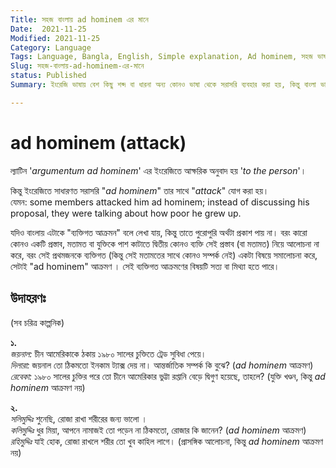```yaml
---
Title: সহজ বাংলায় ad hominem এর মানে
Date:  2021-11-25
Modified: 2021-11-25
Category: Language
Tags: Language, Bangla, English, Simple explanation, Ad hominem, সহজ ভাষায়, ব্যখ্যা
Slug: সহজ-বাংলায়-ad-hominem-এর-মানে
status: Published
Summary: ইংরেজি ভাষায় বেশ কিছু শব্দ বা ধারনা অন্য কোনও ভাষা থেকে সরাসরি ব্যবহার করা হয়, কিন্তু বাংলা ভাষায় সেই শব্দ বা ধারনাটির এক শব্দে কোনও অনুবাদ নেই। বা থাকলেও সাধারণ মানুষের জন্য খুব খটমটে। এরকম একটি concept বা ধারণা হোল "ad hominem" যেটি ল্যাটিন ভাষা থেকে এসেছে। ...

---
```


ad hominem (attack)
=================== 
ল্যাটিন '_argumentum ad hominem_' এর ইংরেজিতে আক্ষরিক অনুবাদ হয় '_to the person_'। 

কিন্তু ইংরেজিতে সাধারণত সরাসরি "_ad hominem_" তার সাথে "_attack_" যোগ করা হয়।  
যেমন: some members attacked him ad hominem; instead of discussing his proposal, they were talking about how poor he grew up.  

যদিও বাংলায় এটাকে "ব্যক্তিগত আক্রমন" বলে লেখা যায়, কিন্তু তাতে পুরোপুরি অর্থটা প্রকাশ পায় না। বরং কারো কোনও একটি প্রস্তাব, মতামত বা যুক্তিকে পাশ কাটাতে দ্বিতীয় কোনও ব্যক্তি সেই প্রস্তাব (বা মতামত) নিয়ে আলোচনা না করে, বরং সেই প্রথমজনকে ব্যক্তিগত (কিন্তু সেই মতামতের সাথে কোনও সম্পর্ক নেই) একটা বিষয়ে সমালোচনা করে, সেটাই "ad hominem" আক্রমণ । সেই ব্যক্তিগত আক্রমণের বিষয়টি সত্য বা মিথ্যা হতে পারে।

উদাহরণঃ
------
(সব চরিত্র কাল্পনিক)


**১.**  
_জয়নাল:_   চীন আমেরিকাকে ঠকায় ১৯৮০ সালের চুক্তিতে ট্রেড সুবিধা পেয়ে।  
_দিলারা:_   জয়নাল তো ঠিকমতো ইনকাম ট্যাক্স দেয় না। আন্তর্জাতিক সম্পর্ক কি বুঝে?   (_ad hominem_ আক্রমণ)   
_রেবেকা:_   ১৯৮০ সালের চুক্তির পরে তো চীনে আমেরিকার ভুট্টা রপ্তানি বেড়ে দ্বিগুণ হয়েছে, তাহলে?  (যুক্তি খণ্ডন, কিন্তু _ad hominem_ আক্রমণ নয়)  

**২.**  
_সলিমুদ্দিঃ_   শুনেছি, রোজা রাখা শরীরের জন্য ভালো ।  
_কলিমুদ্দিঃ_   ধুর মিয়া, আপনে নামাজই তো পড়েন না ঠিকমতো, রোজার কি জানেন?  (_ad hominem_ আক্রমণ)  
_রহিমুদ্দিঃ_    যাই হোক, রোজা রাখলে শরীর তো খুব কাহিল লাগে। (প্রাসঙ্গিক আলোচনা, কিন্তু _ad hominem_ আক্রমণ নয়)  

